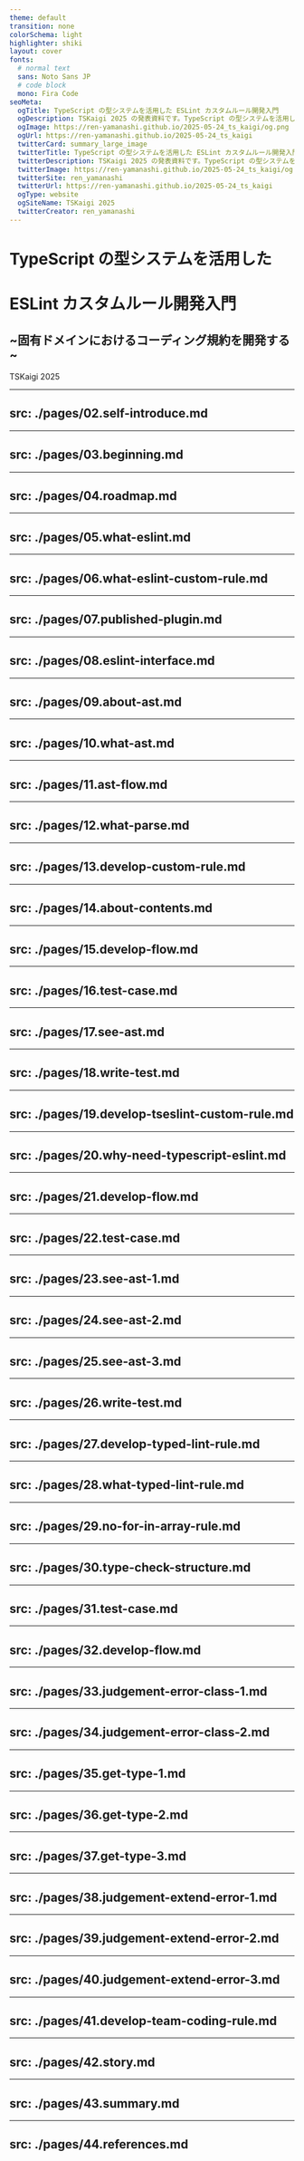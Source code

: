 ```yaml
---
theme: default
transition: none
colorSchema: light
highlighter: shiki
layout: cover
fonts:
  # normal text
  sans: Noto Sans JP
  # code block
  mono: Fira Code
seoMeta:
  ogTitle: TypeScript の型システムを活用した ESLint カスタムルール開発入門
  ogDescription: TSKaigi 2025 の発表資料です。TypeScript の型システムを活用した ESLint のカスタムルールの開発手法などについて解説しております。TSKaigi の Youtube チャンネルでアーカイブ動画が公開されておりますので、そちらをご覧ください。
  ogImage: https://ren-yamanashi.github.io/2025-05-24_ts_kaigi/og.png
  ogUrl: https://ren-yamanashi.github.io/2025-05-24_ts_kaigi
  twitterCard: summary_large_image
  twitterTitle: TypeScript の型システムを活用した ESLint カスタムルール開発入門
  twitterDescription: TSKaigi 2025 の発表資料です。TypeScript の型システムを活用した ESLint のカスタムルールの開発手法などについて解説しております。TSKaigi の Youtube チャンネルでアーカイブ動画が公開されておりますので、是非そちらもご覧ください。
  twitterImage: https://ren-yamanashi.github.io/2025-05-24_ts_kaigi/og.png
  twitterSite: ren_yamanashi
  twitterUrl: https://ren-yamanashi.github.io/2025-05-24_ts_kaigi
  ogType: website
  ogSiteName: TSKaigi 2025
  twitterCreator: ren_yamanashi
---
```


# TypeScript の型システムを活用した
# ESLint カスタムルール開発入門

## ~固有ドメインにおけるコーディング規約を開発する~

TSKaigi 2025

<!-- 
それでは発表させていただきます。よろしくお願いします。
-->

---
src: ./pages/02.self-introduce.md
---

---
src: ./pages/03.beginning.md
---

---
src: ./pages/04.roadmap.md
---

---
src: ./pages/05.what-eslint.md
---

---
src: ./pages/06.what-eslint-custom-rule.md
---

---
src: ./pages/07.published-plugin.md
---

---
src: ./pages/08.eslint-interface.md
---

---
src: ./pages/09.about-ast.md
---

---
src: ./pages/10.what-ast.md
---

---
src: ./pages/11.ast-flow.md
---

---
src: ./pages/12.what-parse.md
---

---
src: ./pages/13.develop-custom-rule.md
---

---
src: ./pages/14.about-contents.md
---

---
src: ./pages/15.develop-flow.md
---

---
src: ./pages/16.test-case.md
---

---
src: ./pages/17.see-ast.md
---

---
src: ./pages/18.write-test.md
---

---
src: ./pages/19.develop-tseslint-custom-rule.md
---

---
src: ./pages/20.why-need-typescript-eslint.md
---

---
src: ./pages/21.develop-flow.md
---

---
src: ./pages/22.test-case.md
---

---
src: ./pages/23.see-ast-1.md
---

---
src: ./pages/24.see-ast-2.md
---

---
src: ./pages/25.see-ast-3.md
---

---
src: ./pages/26.write-test.md
---

---
src: ./pages/27.develop-typed-lint-rule.md
---

---
src: ./pages/28.what-typed-lint-rule.md
---

---
src: ./pages/29.no-for-in-array-rule.md
---

---
src: ./pages/30.type-check-structure.md
---

---
src: ./pages/31.test-case.md
---

---
src: ./pages/32.develop-flow.md
---

---
src: ./pages/33.judgement-error-class-1.md
---

---
src: ./pages/34.judgement-error-class-2.md
---

---
src: ./pages/35.get-type-1.md
---

---
src: ./pages/36.get-type-2.md
---

---
src: ./pages/37.get-type-3.md
---

---
src: ./pages/38.judgement-extend-error-1.md
---

---
src: ./pages/39.judgement-extend-error-2.md
---

---
src: ./pages/40.judgement-extend-error-3.md
---

---
src: ./pages/41.develop-team-coding-rule.md
---

---
src: ./pages/42.story.md
---

---
src: ./pages/43.summary.md
---

---
src: ./pages/44.references.md
---
